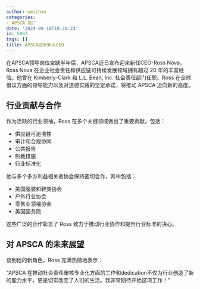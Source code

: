```yaml
---
author: weizhan
categories:
- APSCA 验厂
date: '2024-09-10T19:28:23'
id: 5983
tags: []
title: APSCA迎来新人CEO
---
```


在APSCA领导岗位空缺半年后，APSCA近日宣布迎来新任CEO-Ross Nova。Ross Nova 在企业社会责任和供应链可持续发展领域拥有超过 20
年的丰富经验。他曾在 Kimberly-Clark 和 L.L. Bean, Inc. 社会责任部门任职。Ross
在全球倡议方面的领导能力以及对道德实践的坚定承诺，将推动 APSCA 迈向新的高度。

## 行业贡献与合作

作为活跃的行业领袖，Ross 在多个关键领域做出了重要贡献，包括：

  * 供应链可追溯性
  * 审计和合规协同
  * 公共报告
  * 制裁措施
  * 行业标准化

他与多个多方利益相关者协会保持密切合作，其中包括：

  * 美国服装和鞋类协会
  * 户外行业协会
  * 零售业领袖协会
  * 美国国务院

这些广泛的合作彰显了 Ross 致力于推动行业协作和提升行业标准的决心。

## 对 APSCA 的未来展望

谈到他的新角色，Ross 充满热情地表示：

"APSCA 在推动社会责任审核专业化方面的工作和dedication不仅为行业创造了新的能力水平，更是切实改变了人们的生活。我非常期待开始这项工作！"

